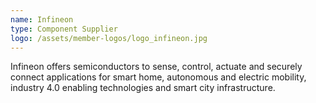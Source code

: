 ```yaml
---
name: Infineon
type: Component Supplier
logo: /assets/member-logos/logo_infineon.jpg
---
```

Infineon offers semiconductors to sense, control, actuate and securely connect applications for smart home, autonomous and electric mobility, industry 4.0 enabling technologies and smart city infrastructure.